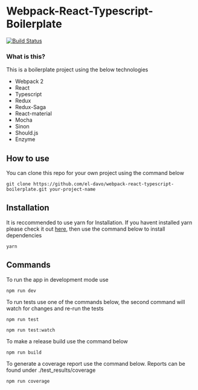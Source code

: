 # Webpack-React-Typescript-Boilerplate

[![Build Status](https://travis-ci.org/el-davo/webpack-react-typescript-boilerplate.svg?branch=master)](https://travis-ci.org/el-davo/webpack-react-typescript-boilerplate)

### What is this?

This is a boilerplate project using the below technologies
 
 * Webpack 2
 * React
 * Typescript
 * Redux
 * Redux-Saga
 * React-material
 * Mocha
 * Sinon
 * Should.js
 * Enzyme

## How to use

You can clone this repo for your own project using the command below

```
git clone https://github.com/el-davo/webpack-react-typescript-boilerplate.git your-project-name
```

## Installation

It is reccommended to use yarn for Installation. If you havent installed yarn please check it out [here](https://yarnpkg.com/en/), then use the command below to install dependencies

```
yarn
```

## Commands

To run the app in development mode use

```
npm run dev
```

To run tests use one of the commands below, the second command will watch for changes and re-run the tests

```
npm run test

npm run test:watch
```

To make a release build use the command below

```
npm run build
```

To generate a coverage report use the command below. Reports can be found under ./test_results/coverage

```
npm run coverage
```
